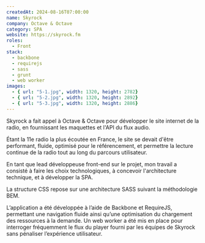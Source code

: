 ```yaml
---
createdAt: 2024-08-16T07:00:00
name: Skyrock
company: Octave & Octave
category: SPA
website: https://skyrock.fm
roles:
  - Front
stack:
  - backbone
  - requirejs
  - sass
  - grunt
  - web worker
images:
  - { url: "5-1.jpg", width: 1320, height: 2782}
  - { url: "5-2.jpg", width: 1320, height: 2892}
  - { url: "5-3.jpg", width: 1320, height: 2886}
---
```


Skyrock a fait appel à Octave & Octave pour développer le site internet de la radio, en fournissant les maquettes et l'API du flux audio.

Étant la 11e radio la plus écoutée en France, le site se devait d'être performant, fluide, optimisé pour le référencement, et permettre la lecture continue de la radio tout au long du parcours utilisateur.

En tant que lead développeuse front-end sur le projet, mon travail a consisté à faire les choix technologiques, à concevoir l'architecture technique, et à développer la SPA.

La structure CSS repose sur une architecture SASS suivant la méthodologie BEM.

L’application a été développée à l’aide de Backbone et RequireJS, permettant une navigation fluide ainsi qu’une optimisation du chargement des ressources à la demande. Un web worker a été mis en place pour interroger fréquemment le flux du player fourni par les équipes de Skyrock sans pénaliser l’expérience utilisateur.
